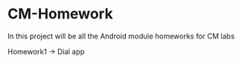 # CM-Homework

In this project will be all the Android module homeworks for CM labs

Homework1 -> Dial app